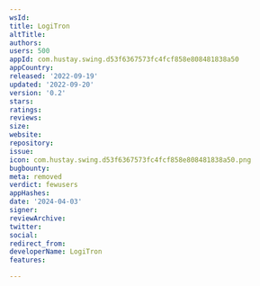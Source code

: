 ```yaml
---
wsId: 
title: LogiTron
altTitle: 
authors: 
users: 500
appId: com.hustay.swing.d53f6367573fc4fcf858e808481838a50
appCountry: 
released: '2022-09-19'
updated: '2022-09-20'
version: '0.2'
stars: 
ratings: 
reviews: 
size: 
website: 
repository: 
issue: 
icon: com.hustay.swing.d53f6367573fc4fcf858e808481838a50.png
bugbounty: 
meta: removed
verdict: fewusers
appHashes: 
date: '2024-04-03'
signer: 
reviewArchive: 
twitter: 
social: 
redirect_from: 
developerName: LogiTron
features: 

---
```


